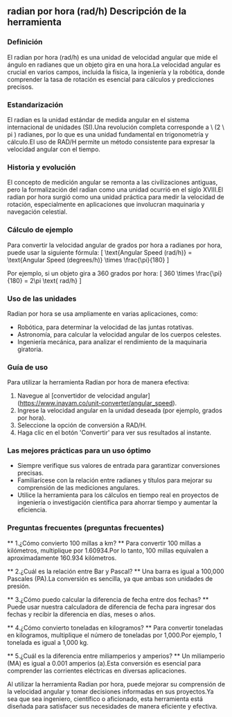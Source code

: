 ## radian por hora (rad/h) Descripción de la herramienta

### Definición
El radian por hora (rad/h) es una unidad de velocidad angular que mide el ángulo en radianes que un objeto gira en una hora.La velocidad angular es crucial en varios campos, incluida la física, la ingeniería y la robótica, donde comprender la tasa de rotación es esencial para cálculos y predicciones precisos.

### Estandarización
El radian es la unidad estándar de medida angular en el sistema internacional de unidades (SI).Una revolución completa corresponde a \ (2 \ pi \) radianes, por lo que es una unidad fundamental en trigonometría y cálculo.El uso de RAD/H permite un método consistente para expresar la velocidad angular con el tiempo.

### Historia y evolución
El concepto de medición angular se remonta a las civilizaciones antiguas, pero la formalización del radian como una unidad ocurrió en el siglo XVIII.El radian por hora surgió como una unidad práctica para medir la velocidad de rotación, especialmente en aplicaciones que involucran maquinaria y navegación celestial.

### Cálculo de ejemplo
Para convertir la velocidad angular de grados por hora a radianes por hora, puede usar la siguiente fórmula:
\[ \text{Angular Speed (rad/h)} = \text{Angular Speed (degrees/h)} \times \frac{\pi}{180} \]

Por ejemplo, si un objeto gira a 360 grados por hora:
\[ 360 \times \frac{\pi}{180} = 2\pi \text{ rad/h} \]

### Uso de las unidades
Radian por hora se usa ampliamente en varias aplicaciones, como:
- Robótica, para determinar la velocidad de las juntas rotativas.
- Astronomía, para calcular la velocidad angular de los cuerpos celestes.
- Ingeniería mecánica, para analizar el rendimiento de la maquinaria giratoria.

### Guía de uso
Para utilizar la herramienta Radian por hora de manera efectiva:
1. Navegue al [convertidor de velocidad angular] (https://www.inayam.co/unit-converter/angular_speed).
2. Ingrese la velocidad angular en la unidad deseada (por ejemplo, grados por hora).
3. Seleccione la opción de conversión a RAD/H.
4. Haga clic en el botón 'Convertir' para ver sus resultados al instante.

### Las mejores prácticas para un uso óptimo
- Siempre verifique sus valores de entrada para garantizar conversiones precisas.
- Familiarícese con la relación entre radianes y títulos para mejorar su comprensión de las mediciones angulares.
- Utilice la herramienta para los cálculos en tiempo real en proyectos de ingeniería o investigación científica para ahorrar tiempo y aumentar la eficiencia.

### Preguntas frecuentes (preguntas frecuentes)

** 1.¿Cómo convierto 100 millas a km? **
Para convertir 100 millas a kilómetros, multiplique por 1.60934.Por lo tanto, 100 millas equivalen a aproximadamente 160.934 kilómetros.

** 2.¿Cuál es la relación entre Bar y Pascal? **
Una barra es igual a 100,000 Pascales (PA).La conversión es sencilla, ya que ambas son unidades de presión.

** 3.¿Cómo puedo calcular la diferencia de fecha entre dos fechas? **
Puede usar nuestra calculadora de diferencia de fecha para ingresar dos fechas y recibir la diferencia en días, meses o años.

** 4.¿Cómo convierto toneladas en kilogramos? **
Para convertir toneladas en kilogramos, multiplique el número de toneladas por 1,000.Por ejemplo, 1 tonelada es igual a 1,000 kg.

** 5.¿Cuál es la diferencia entre miliamperios y amperios? **
Un miliamperio (MA) es igual a 0.001 amperios (a).Esta conversión es esencial para comprender las corrientes eléctricas en diversas aplicaciones.

Al utilizar la herramienta Radian por hora, puede mejorar su comprensión de la velocidad angular y tomar decisiones informadas en sus proyectos.Ya sea que sea ingeniero, científico o aficionado, esta herramienta está diseñada para satisfacer sus necesidades de manera eficiente y efectiva.